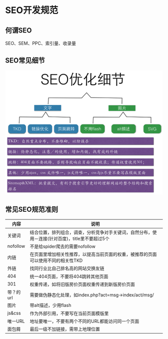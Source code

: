 # SEO开发规范

## 何谓SEO

SEO、SEM、PPC、索引量、收录量

## SEO常见细节

![详细图](contents.png)

## 常见SEO规范准则

内容|说明|
---|---|
关键词|  结合位置，排列组合，调查，分析竞争对手关键词，自然分布，使用－连接(针对百度)，title里不要超过5个
nofollow|    不是给spider爬去的需要nofollow
内链  |  在页面里增加相关性推荐，以提高当前页面的权重，被推荐的页面可以使用不同的相关性TKD
外链  |  找同行业比自己排名高的网站交换友链
404| 统一404页面，不要将404跳转其他页面
301 |权重传递，如将旧版房价页面权重传递到新版房价页面
带？的url|   需要做伪静态化处理，如index.php?act=msg->index/act/msg/
图片  |  带alt描述，少用flash
js&css | 作为外部引用，不要写在当前页面模版里
唯一URL| 地址要唯一，不要有两个不同的URL都能访问同一个页面
面包屑 | 最后一级不加链接，需带上地理位置
